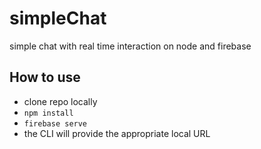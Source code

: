 # simpleChat
simple chat with real time interaction on node and firebase

## How to use
* clone repo locally
* `npm install`
* `firebase serve`
* the CLI will provide the appropriate local URL
